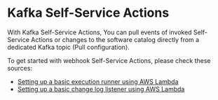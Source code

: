 # Kafka Self-Service Actions

With Kafka Self-Service Actions, You can pull events of invoked Self-Service Actions or changes to the software catalog directly from a dedicated Kafka topic (Pull configuration).

To get started with webhook Self-Service Actions, please check these sources:

- [Setting up a basic execution runner using AWS Lambda](./execution-basic-runner-using-aws-lambda.md)
- [Setting up a basic change log listener using AWS Lambda](./changelog-basic-change-listener-using-aws-lambda.md)
